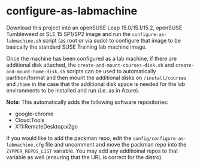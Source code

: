 # configure-as-labmachine

Download this project into an openSUSE Leap 15.0/15.1/15.2, openSUSE Tumbleweed or SLE 15 SP1/SP2 image and run the `configure-as-labmachine.sh` script (as root or via sudo) to configure that image to be basically the standard SUSE Training lab machine image.

Once the machine has been configured as a lab machine, if there are additional disk attached, the `create-and-mount-courses-disk.sh` and `create-and-mount-home-disk.sh` scripts can be used to automatically partition/format and then mount the additional disks on `/install/courses` and `/home` in the case that the additional disk space is needed for the lab environments to be installed and run (i.e. as in Azure).


**Note**:  This automatically adds the following software repositories:

  * google-chrome
  * Cloud:Tools
  * X11:RemoteDesktop:x2go

If you would like to add the packman repo, edit the `config/configure-as-labmachine.cfg` file and uncomment and move the packman repo into the `ZYPPER_REPOS_LIST` variable. You may add any additioinal repos to that variable as well (ensuring that the URL is correct for the distro).
